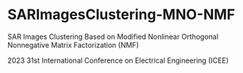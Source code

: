# SARImagesClustering-MNO-NMF
SAR Images Clustering Based on Modified Nonlinear Orthogonal Nonnegative Matrix Factorization (NMF) 

2023 31st International Conference on Electrical Engineering (ICEE)
